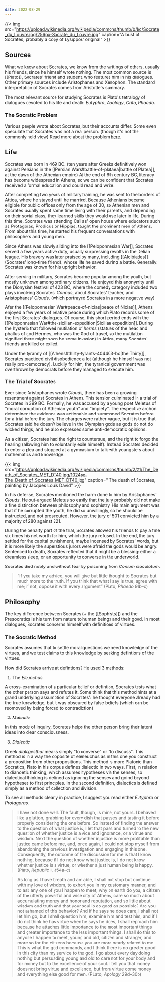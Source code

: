 ```yaml
---
date: 2022-08-29
---
```


{{< img src="https://upload.wikimedia.org/wikipedia/commons/thumb/b/bc/Socrate_du_Louvre.jpg/256px-Socrate_du_Louvre.jpg" caption="A bust of Socrates, probably a copy of Lysippos' original" >}}

## Sources
What we know about Socrates, we know from the writings of others, usually his friends, since he himself wrote nothing. The most common source is [[Plato]], Socrates' friend and student, who features him in his dialogues. Other primary sources include Aristophanes and Xenophon. The standard interpretation of Socrates comes from Aristotle's summary.

The most relevant source for studying Socrates is Plato's tetralogy of dialogues devoted to his life and death: *Eutyphro*, *Apology*, *Crito*, *Phaedo*.

### The Socratic Problem
Various people wrote aboot Socrates, but their accounts differ. Some even speculate that Socrates was not a real person. (though it's not the commonly held view) Read more about the problem [here](https://plato.stanford.edu/entries/socrates/#SocProWhoWasSocRea).

## Life
Socrates was born in 469 BC. (ten years after Greeks definitively won against Persians in the [[Persian Wars#battle-of-plataea|battle of Platea]], at the dawn of the Athenian empire) At the end of 6th century BC, literacy has become widespread in Athens, so we can be confident that Socrates received a formal education and could read and write.

After completing two years of military training, he was sent to the borders of Attica, where he stayed until he married. Because Athenians became eligible for public offices only from the age of 30, so Athenian men and Socrates usually spent some time living with their parents, and depending on their social class, they learned skills they would use later in life. During this time, Socrates was attending Callias' open house where educators such as Protagoras, Prodicus or Hippias, taught the prominent men of Athens. From about this time, he started his frequent conversations with philosophers and young men.

Since Athens was slowly sliding into the [[Peloponnesian War]], Socrates served a few years active duty, usually surpressing revolts in the Delian league. His bravery was later praised by many, including [[Alcibiades]] (Socrates' long-time friend), whose life he saved during a battle. Generally, Socrates was known for his upright behavior.

After serving in military, Socrates became popular among the youth, but mostly unknown among ordinary citizens. He enjoyed this anonymity until the Dionysian festival of 423 BC, where the comedy category included two plays involving Socrates. *Connus*, about Socrates' teacher, and Aristophanes' *Clouds*. (which portrayed Socrates in a more negative way)

Afer the [[Peloponnesian War#peace-of-nicias|peace of Nicias]], Athens enjoyed a few years of relative peace during which Plato records some of the first Socrates' dialogues. Of course, this short period ends with the [[Peloponnesian War#the-sicilian-expedition|Sicilian expedition]]. During the hysteria that followed mutilation of *herms* (statues of the head and phallus of god Hermes, who was the God of travel, so the mutilation signified there might soon be some invasion) in Attica, many Socrates' friends are killed or exiled. 

Under the tyranny of [[Athens#thirty-tyrants-404403-bc|the Thirty]], Socrates practiced civil disobedience a lot (although he himself was not really pro-democracy). Luckily for him, the tyranical government was overthrown by democrats before they managed to execute him.

### The Trial of Socrates
Ever since Aristophanes wrote *Clouds*, there has been a growing resentment against Socrates in Athens. This tension culminated in a trial of Socrates in 399 BC. Formally, he was accused by a young poet Meletus of "moral corruption of Athenian youth" and "impiety". The respective archon determined the evidence was actionable and summoned Socrates before for a trial before the jury. The charges were rather vague, but it is true that Socrates said he doesn't believe in the Olympian gods as gods do not do wicked things, and he also expressed some anti-democratic opinions.

As a citizen, Socrates had the right to countersue, and the right to forgo the hearing (allowing him to voluntarily exile himself). Instead Socrates decided to enter a plea and stopped at a gymnasium to talk with youngsters about mathematics and knowledge.

{{< img src="https://upload.wikimedia.org/wikipedia/commons/thumb/2/21/The_Death_of_Socrates_MET_DT40.jpg/1024px-The_Death_of_Socrates_MET_DT40.jpg" caption=" The death of Socrates, painting by Jacques Louis David" >}}

In his defense, Socrates mentioned the harm done to him by Aristophanes' *Clouds*. He out-argued Meletus so easily that the jury probably did not make a fine distinction between philosophy and sophistry. His main argument was that if he corrupted the youth, he did so unwillingly, so he should be instructed, and not prosecuted. However, the jury of 501 convicted him by a majority of 280 against 221.

During the penalty part of the trial, Socrates allowed his friends to pay a fine six times his net worth for him, which the jury refused. In the end, the jury settled for the capital punishment, maybe incensed by Socrates' words, but it is more likely the superstious jurors were afraid the gods would be angry. Sentenced to death, Socrates reflected that it might be a blessing: either a dreamless sleep, or an opportunity to converse in the underworld.

Socrates died nobly and without fear by poisoning from *Conium maculatum*.

>  “If you take my advice, you will give but little thought to Socrates but much more to the truth. If you think that what I say is true, agree with me; if not, oppose it with every argument” (Plato, *Phaedo* 91b–c)

## Philosophy
The key difference between Socrates (+ the [[Sophists]]) and the Presocratics is his turn from nature to human beings and their good. In most dialogues, Socrates concerns himself with definitions of virtues.

### The Socratic Method
Socrates assumes that to settle moral questions we need knowledge of the virtues, and we test claims to this knowledge by seeking defintions of the virtues.

How did Socrates arrive at defintions? He used 3 methods:

1. The *Eleunchus*

A cross-examination of a particular belief or defintion, Socrates tests what the other person says and refutes it. Some think that this method hints at a grand underlying assumption of Socrates': he thought everyone already had the true knowledge, but it was obscured by false beliefs (which can be reomoved by being forced to contradiction)

2. *Maieutic*

In this mode of inquiry, Socrates helps the other person bring their latent ideas into clear consciousness.

3. *Dialectic*

Greek *dialegesthai* means simply "to converse" or "to discuss". This method is in a way the opposite of eleneuchus as in this one you construct a proposition from other propositions. This method is more Platonic than Socratics, Plato in his corpus defines dialectic in two ways. First, in relation to dianoetic thinking, which assumes hypotheses via the senses, so dialectical thinking is defined as ignoring the senses and goind beyond hypotheses to first principles. In the second definition, dialectics is defined simply as a method of collection and division. 

To see all methods clearly in practice, I suggest you read either *Eutyphro* or *Protagoras*.

> I have not done well. The fault, though, is mine, not yours. I behaved like a glutton, grabbing for every dish that passes and tasting it before properly considering the one before. So instead of finding the answer to the question of what justice is, I let that pass and turned to the new question of whether justice is a vice and ignorance, or a virtue and wisdom. Next the question of whether injustice is more profitable than justice came before me, and, once again, I could not stop myself from abandoning the previous investigation and engaging in this one. Consequently, the outcome of the discussion for me is that I know nothing, because if I do not know what justice is, I do not know whether justice is a virtue, or whether a just human being is happy. (Plato, *Republic* I. 354a–c)

> As long as I have breath and am able, I shall not stop but continue with my love of wisdom, to exhort you in my customary manner, and to ask any one of you I happen to meet, why on earth do you, a citizen of the utterly powerful and wise city of Athens, care so much about accumulating money and honor and reputation, and so little about wisdom and truth and that your soul is as good as possible? Are you not ashamed of this behavior? And if he says he does care, I shall not let him go, but I shall question him, examine him and test him, and if I do not think he has virtue when he says he does, I shall reproach him because he attaches little importance to the most important things and greater importance to the less important things. I shall do this to anyone I happen to meet, young and old, citizen and stranger, and more so for the citizens because you are more nearly related to me. This is what the god commands, and I think there is no greater good in this city than my service to the god. I go about every day doing nothing but persuading young and old to care not for your body and for money but to the excellence of your soul. I tell you that money does not bring virtue and excellence, but from virtue come money and everything else good for men. (PLato, *Apology* 29d–30b)
